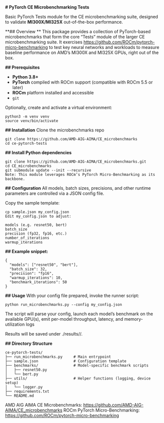 **# PyTorch CE Microbenchmarking Tests**

Basic PyTorch Tests module for the CE microbenchmarking suite, designed to validate **MI300X/MI325X** out-of-the-box performance.

**## Overview
**
This package provides a collection of PyTorch-based microbenchmarks that form the core “Tests” module of the larger CE microbenchmarking suite. It exercises https://github.com/ROCm/pytorch-micro-benchmarking to test key neural networks and workloads to measure baseline performance on AMD’s MI300X and MI325X GPUs, right out of the box.

**## Prerequisites**

- **Python 3.8+**  
- **PyTorch** compiled with ROCm support (compatible with ROCm 5.5 or later)  
- **ROCm** platform installed and accessible  
- `git`  

Optionally, create and activate a virtual environment:

```
python3 -m venv venv
source venv/bin/activate
```

**## Installation**
Clone the microbenchmarks repo

```
git clone https://github.com/AMD-AIG-AIMA/CE_microbenchmarks
cd ce-pytorch-tests
```

**## Install Python dependencies**

```
git clone https://github.com/AMD-AIG-AIMA/CE_microbenchmarks.git
cd CE_microbenchmarks
git submodule update --init --recursive
Note: This module leverages ROCm’s PyTorch Micro-Benchmarking as its backbone.
```

**## Configuration**
All models, batch sizes, precisions, and other runtime parameters are controlled via a JSON config file.

Copy the sample template:
```
cp sample.json my_config.json
Edit my_config.json to adjust:

models (e.g. resnet50, bert)
batch_size
precision (fp32, fp16, etc.)
number_of_iterations
warmup_iterations
```

**## Example snippet:**
```
{
  "models": ["resnet50", "bert"],
  "batch_size": 32,
  "precision": "fp16",
  "warmup_iterations": 10,
  "benchmark_iterations": 50
}
```
**## Usage**
With your config file prepared, invoke the runner script:
```
python run_microbenchmarks.py --config my_config.json
```
The script will parse your config, launch each model’s benchmark on the available GPU(s), emit per-model throughput, latency, and memory-utilization logs

Results will be saved under ./results/<timestamp>/.

**## Directory Structure**
```
ce-pytorch-tests/
├── run_microbenchmarks.py     # Main entrypoint
├── sample.json                # Configuration template
├── benchmarks/                # Model-specific benchmark scripts
│   ├── resnet50.py
│   └── bert.py
├── utils/                     # Helper functions (logging, device setup)
│   └── logger.py
├── requirements.txt
└── README.md
```

AMD AIG AIMA CE Microbenchmarks: https://github.com/AMD-AIG-AIMA/CE_microbenchmarks
ROCm PyTorch Micro-Benchmarking: https://github.com/ROCm/pytorch-micro-benchmarking
